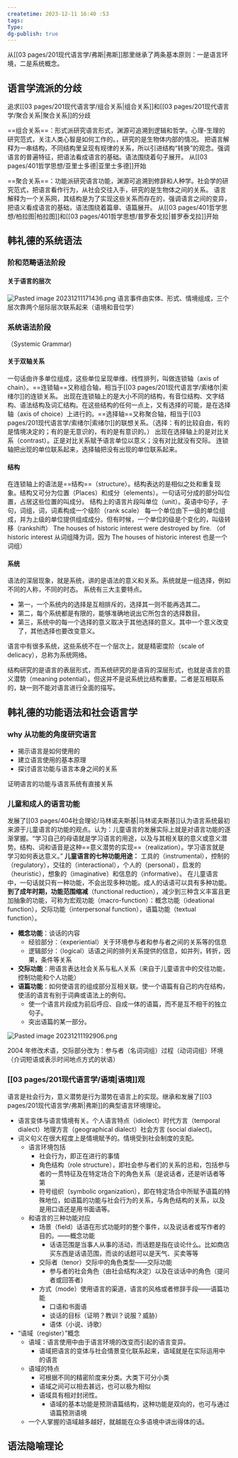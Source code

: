 ```yaml
---
createtime: 2023-12-11 16:40 :53
tags: 
Type: 
dg-publish: true
---
```


从[[03 pages/201现代语言学/弗斯\|弗斯]]那里继承了两条基本原则：一是语言环境，二是系统概念。
## 语言学流派的分歧
追求[[03 pages/201现代语言学/组合关系\|组合关系]]和[[03 pages/201现代语言学/聚合关系\|聚合关系]]的分歧

==组合关系==：形式派研究语言形式，渊源可追溯到逻辑和哲学。心理-生理的研究范式，关注人类心智是如何工作的。，研究的是生物体内部的情况。
把语言解释为一串结构，不同结构里呈现有规律的关系，所以引进结构“转换”的观念。强调语言的普遍特征，把语法看成语言的基础。语法围绕着句子展开。
从[[03 pages/401哲学思想/亚里士多德\|亚里士多德]]开始 

==聚合关系==：功能派研究语言功能，渊源可追溯到修辞和人种学。社会学的研究范式，把语言看作行为，从社会交往入手，研究的是生物体之间的关系。
语言解释为一个关系网，其结构是为了实现这些关系而存在的，强调语言之间的变异，把语义看成语言的基础，语法围绕着篇章、语篇展开。
从[[03 pages/401哲学思想/柏拉图\|柏拉图]]和[[03 pages/401哲学思想/普罗泰戈拉\|普罗泰戈拉]]开始
## 韩礼德的系统语法
### 阶和范畴语法阶段
#### 关于语言的层次
![Pasted image 20231211171436.png](/img/user/09%20settings/Z%20attachment/Pasted%20image%2020231211171436.png)
语言事件由实体、形式、情境组成，三个层次靠两个层际层次联系起来（语境和音位学）

### 系统语法阶段
（Systemic Grammar)
#### 关于双轴关系
一句话由许多单位组成，这些单位呈现单维、线性排列，叫做连锁轴（axis of chain）。==连锁轴==又称组合轴，相当于[[03 pages/201现代语言学/索绪尔\|索绪尔]]的连锁关系。
出现在连锁轴上的是大小不同的结构，有音位结构、文字结构、语法结构及词汇结构。在这些结构的任何一点上，又有选择的可能，是在选择轴（axis of choice）上进行的。==选择轴==又称聚合轴，相当于[[03 pages/201现代语言学/索绪尔\|索绪尔]]的联想关系。（选择：有的比较自由，有的是情境决定的；有的是无意识的，有的是有意识的。）
出现在选择轴上的是对比关系（contrast）。正是对比关系赋予语言单位以意义；没有对比就没有交际。
连锁轴把出现的单位联系起来，选择轴把没有出现的单位联系起来。

####  结构
在连锁轴上的语法是==结构==（structure）。结构表达的是相似之处和重复现象。结构又可分为位置（Places）和成分（elements）。一句话可分成的部分叫位置，占居这些位置的叫成分。
结构上的语言片段叫单位（unit）。英语中句子，子句，词组，词，词素构成一个级阶（rank scale）
每一个单位由下一级的单位组成，并为上级的单位提供组成成分。但有时候，一个单位的级是个变化的，叫级转移（rankshift）
The houses of historic interest were destroyed by fire. （of historic interest 从词组降为词，因为 The houses of historic interest 也是一个词组）

#### 系统
语法的深层现象，就是系统，讲的是语法的意义和关系。系统就是一组选择，例如不同的人称，不同的时态。
系统有三大主要特点。
- 第一，一个系统内的选择是互相排斥的，选择其一则不能再选其二。
- 第二，每个系统都是有限的，能够准确地说出它所包含的选择数目。
- 第三，系统中的每一个选择的意义取决于其他选择的意义。其中一个意义改变了，其他选择也要改变意义。

语言中有很多系统，这些系统不在一个层次上，就是精密度阶（scale of delicacy），总称为系统网络。

结构研究的是语言的表层形式，而系统研究的是语肓的深层形式，也就是语言的意义潜势（meaning potential）。但这并不是说系统比结构重要。二者是互相联系的，缺一则不能对语言进行全面的描写。

## 韩礼德的功能语法和社会语言学
### why 从功能的角度研究语言
- 揭示语言是如何使用的
- 建立语言使用的基本原理
- 探讨语言功能与语言本身之间的关系

证明语言的功能与语言系统有直接关系
### 儿童和成人的语言功能
发展了[[03 pages/404社会理论/马林诺夫斯基\|马林诺夫斯基]]认为语言系统最初来源于儿童语言的功能的观点。认为：儿童语言的发展实际上就是对语言功能的逐渐掌握。“学习自己的母语就是学习语言的用途，以及与其相关联的意义或意义潜势。结构、词和语音是这种==意义潜势的实现==（realization）。学习语言就是学习如何表达意义。”
**儿童语言的七种功能用途：**
工具的（instrumental），控制的（regulatory），交往的（interactional），个人的（personal），启发的（heuristic），想象的（imaginative）和信息的（informative）。
在儿童语言中，一句话就只有一种功能，不会出现多种功能。成人的话语可以具有多种功能。**到了成年时期，功能范围缩减**（functional reduction），减少到三种含义丰富且更加抽象的功能，可称为宏观功能（macro-function）：概念功能（ideational function），交际功能（interpersonal function），语篇功能（textual function）。
- **概念功能**：谈话的内容
	- 经验部分：（experiential）关于环境参与者和参与者之间的关系等的信息
	- 逻辑部分：（logical）话语之间的排列关系提供的信息，如并列，转折，因果，条件等关系
- **交际功能**：用语言表达社会关系与私人关系（来自于儿童语言中的交往功能，控制功能和个人功能）
- **语篇功能**：如何使语言的组成部分互相关联。使一个语篇有自己的内在结构，使活的语言有别于词典或语法上的例句。
	- 使一个语言片段成为前后呼应、自成一体的语篇，而不是互不相干的独立句子。
	- 突出语篇的某一部分。

![Pasted image 20231211192906.png](/img/user/09%20settings/Z%20attachment/Pasted%20image%2020231211192906.png)

2004 年修改术语，交际部分改为：参与者（名词词组）过程（动词词组）环境（介词短语或表示时间地点方式的状语）

###  [[03 pages/201现代语言学/语境\|语境]]观
语言是社会行为，意义潜势是行为潜势在语言上的实现。继承和发展了[[03 pages/201现代语言学/弗斯\|弗斯]]的典型语言环境理论。
- 语言变体与语言情境有关。个人语言特点（idiolect）时代方言（temporal dialect）地理方言（geographical dialect）社会方言 (social dialect)。
- 词义句义在很大程度上是情境賦予的。情境受到社会制度的支配。
	- 语言环境包括
		- 社会行为，即正在进行的事情
		- 角色结构（role structure），即社会参与者们的关系的总和，包括参与者的一贯特征及在特定场合下的角色关系（是说话者，还是听话者等第
		- 符号组织（symbolic organization），即在特定场合中所赋予语篇的特殊地位，如语篇的功能与社会行为的关系，与角色结构的关系，以及是用口语还是用书面语等。
	- 和语言的三种功能对应
		- 场景（field）话语在形式功能时的整个事件，以及说话者或写作者的目的。——概念功能
			- 话语范围是当事人从事的活动，而话题是指在谈论什么。比如商店买东西是话语范围，而谈的话题可以是天气、买卖等等
		- 交际者（tenor）交际中的角色类型——交际功能
			- 参与者的社会角色（由社会结构决定）以及在谈话中的角色（提问者或回答者）
		- 方式（mode）使用语言的渠道，语言的风格或者修辞手段——语篇功能
			- 口语和书面语
			- 谈话的目标（证明？教训？说服？威胁）
			- 语体（小说、诗歌）
- “语域（register）”概念
	- 语域：语言使用中由于语言环境的改变而引起的语言变异。
		- 语域把语言的变体与社会情景变化联系起来，语域就是在实际运用中的语言
	- 语域的特点
		- 可根据不同的精密阶度来分类。大类下可分小类
		- 语域之间可以相去甚远，也可以极为相似
		- 语域具有相对封闭性。
			- 语域的基本功能是预测语篇结构，这种功能是双向的，也可与通过语篇预测语境
	- 一个人掌握的语域越多越好，就越能在众多语境中讲出得体的话。

## 语法隐喻理论
